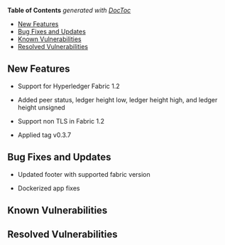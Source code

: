 <!-- START doctoc generated TOC please keep comment here to allow auto update -->
<!-- DON'T EDIT THIS SECTION, INSTEAD RE-RUN doctoc TO UPDATE -->
**Table of Contents**  *generated with [DocToc](https://github.com/thlorenz/doctoc)*

- [New Features](#new-features)
- [Bug Fixes and Updates](#bug-fixes-and-updates)
- [Known Vulnerabilities](#known-vulnerabilities)
- [Resolved Vulnerabilities](#resolved-vulnerabilities)

<!-- END doctoc generated TOC please keep comment here to allow auto update -->


<!-- (SPDX-License-Identifier: CC-BY-4.0) -->  <!-- Ensure there is a newline before, and after, this line -->

## New Features

 * Support for Hyperledger Fabric 1.2

 * Added peer status, ledger height low, ledger height high, and ledger height unsigned

 * Support non TLS in Fabric 1.2

 * Applied tag v0.3.7

## Bug Fixes and Updates

 * Updated footer with supported fabric version

 * Dockerized app fixes

## Known Vulnerabilities


## Resolved Vulnerabilities
